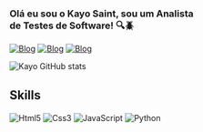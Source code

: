 ### Olá eu sou o Kayo Saint, sou um Analista <br>de Testes de Software! 🔍🪲


[![Blog](https://img.shields.io/badge/LinkedIn-0077B5?style=for-the-badge&logo=linkedin&logoColor=white)](https://www.linkedin.com/in/kayo-ferreira-nascimento-67447622b/)
[![Blog](https://img.shields.io/badge/Instagram-E4405F?style=for-the-badge&logo=instagram&logoColor=white)](https://www.instagram.com/_kayosaint/)
[![Blog](https://img.shields.io/badge/Gmail-D14836?style=for-the-badge&logo=gmail&logoColor=white)](kayozeraii@gmail.com)

![Kayo GitHub stats](https://github-readme-stats.vercel.app/api?username=KayoSaint&show_icons=true&theme=tokyonight)

## Skills

<div>
<img align='center' alt='Html5' src='https://img.shields.io/badge/HTML5-E34F26?style=for-the-badge&logo=html5&logoColor=white'>
<img align='center' alt='Css3' src='https://img.shields.io/badge/CSS3-1572B6?style=for-the-badge&logo=css3&logoColor=white'>
<img align='center' alt='JavaScript' src='https://img.shields.io/badge/JavaScript-323330?style=for-the-badge&logo=javascript&logoColor=F7DF1E'>
<img align='center' alt='Python' src='https://img.shields.io/badge/Python-3776AB?style=for-the-badge&logo=python&logoColor=white'>
</div>
